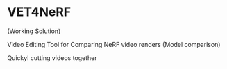 # VET4NeRF

(Working Solution)

Video Editing Tool for Comparing NeRF video renders (Model comparison)

Quickyl cutting videos together